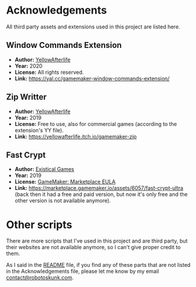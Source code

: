 # Acknowledgements
All third party assets and extensions used in this project are listed here.

## Window Commands Extension
- **Author:** [YellowAfterlife](https://yellowafterlife.itch.io/)
- **Year:** 2020
- **License:** All rights reserved.
- **Link:** https://yal.cc/gamemaker-window-commands-extension/

## Zip Writter
- **Author:** [YellowAfterlife](https://yellowafterlife.itch.io/)
- **Year:** 2019
- **License:** Free to use, also for commercial games (according to the
    extension's YY file).
- **Link:** https://yellowafterlife.itch.io/gamemaker-zip

## Fast Crypt
- **Author:** [Existical Games](https://www.existical.com/)
- **Year:** 2019
- **License:** [GameMaker: Marketplace EULA](https://marketplace.gamemaker.io/eula)
- **Link:** https://marketplace.gamemaker.io/assets/6057/fast-crypt-ultra (back
    then it had a free and paid version, but now it's only free and the other
    version is not available anymore).

# Other scripts
There are more scripts that I've used in this project and are third party, but
their websites are not available anymore, so I can't give proper credit to them.

As I said in the [README](README.md) file, if you find any of these parts that
are not listed in the Acknowledgements file, please let me know by my email
[contact@robotoskunk.com](mailto:contact@robotoskunk.com).
